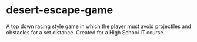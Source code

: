 # desert-escape-game

A top down racing style game in which the player must avoid projectiles and obstacles for a set distance. Created for a High School IT course.
